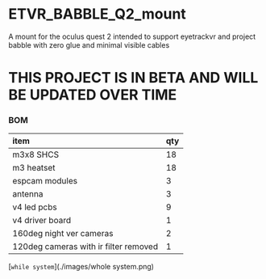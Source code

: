 # ETVR_BABBLE_Q2_mount
A mount for the oculus quest 2 intended to support eyetrackvr and project babble with zero glue and minimal visible cables

# THIS PROJECT IS IN BETA AND WILL BE UPDATED OVER TIME

### BOM

| item                                               | qty |
| :---                                               | :---         |
| m3x8 SHCS                                          | 18           |
| m3 heatset                                         | 18           |
| espcam modules                                     | 3            |
| antenna                                            | 3            |
| v4 led pcbs                                        | 9            |
| v4 driver board                                    | 1            |
| 160deg night ver cameras                           | 2            |
| 120deg  cameras with ir filter removed             | 1            |

[`while system`](./images/whole system.png)
